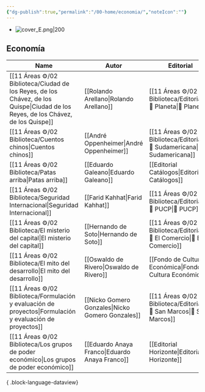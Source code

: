 ```yaml
---
{"dg-publish":true,"permalink":"/00-home/economia/","noteIcon":""}
---
```


- ![cover_E.png|200](/img/user/02%20Image/cover_E.png)
## Economía
| Name                                                                                                                                 | Autor                                            | Editorial                                                                    |
| ------------------------------------------------------------------------------------------------------------------------------------ | ------------------------------------------------ | ---------------------------------------------------------------------------- |
| [[11 Áreas ⚙/02 Biblioteca/Ciudad de los Reyes, de los Chávez, de los Quispe\|Ciudad de los Reyes, de los Chávez, de los Quispe]] | [[Rolando Arellano\|Rolando Arellano]]           | [[11 Áreas ⚙/02 Biblioteca/Editoriales/📔 Planeta\|📔 Planeta]]           |
| [[11 Áreas ⚙/02 Biblioteca/Cuentos chinos\|Cuentos chinos]]                                                                       | [[André Oppenheimer\|André Oppenheimer]]         | [[11 Áreas ⚙/02 Biblioteca/Editoriales/📔 Sudamericana\|📔 Sudamericana]] |
| [[11 Áreas ⚙/02 Biblioteca/Patas arriba\|Patas arriba]]                                                                           | [[Eduardo Galeano\|Eduardo Galeano]]             | [[Editorial Catálogos\|Editorial Catálogos]]                                 |
| [[11 Áreas ⚙/02 Biblioteca/Seguridad Internacional\|Seguridad Internacional]]                                                     | [[Farid Kahhat\|Farid Kahhat]]                   | [[11 Áreas ⚙/02 Biblioteca/Editoriales/📔 PUCP\|📔 PUCP]]                 |
| [[11 Áreas ⚙/02 Biblioteca/El misterio del capital\|El misterio del capital]]                                                     | [[Hernando de Soto\|Hernando de Soto]]           | [[11 Áreas ⚙/02 Biblioteca/Editoriales/📔 El Comercio\|📔 El Comercio]]   |
| [[11 Áreas ⚙/02 Biblioteca/El mito del desarrollo\|El mito del desarrollo]]                                                       | [[Oswaldo de Rivero\|Oswaldo de Rivero]]         | [[Fondo de Cultura Económica\|Fondo de Cultura Económica]]                   |
| [[11 Áreas ⚙/02 Biblioteca/Formulación y evaluación de proyectos\|Formulación y evaluación de proyectos]]                         | [[Nicko Gomero Gonzales\|Nicko Gomero Gonzales]] | [[11 Áreas ⚙/02 Biblioteca/Editoriales/📔 San Marcos\|📔 San Marcos]]     |
| [[11 Áreas ⚙/02 Biblioteca/Los grupos de poder económico\|Los grupos de poder económico]]                                         | [[Eduardo Anaya Franco\|Eduardo Anaya Franco]]   | [[Editorial Horizonte\|Editorial Horizonte]]                                 |

{ .block-language-dataview}